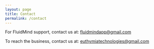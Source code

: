 ```yaml
---
layout: page
title: Contact
permalink: /contact
---
```


For FluidMind support, contact us at: [fluidmindapp@gmail.com](mailto:fluidmindapp@gmail.com)

To reach the business, contact us at: [euthymiatechnologies@gmail.com](mailto:euthymiatechnologies@gmail.com)
